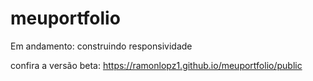 # meuportfolio
 
Em andamento: construindo responsividade

confira a versão beta:
https://ramonlopz1.github.io/meuportfolio/public
